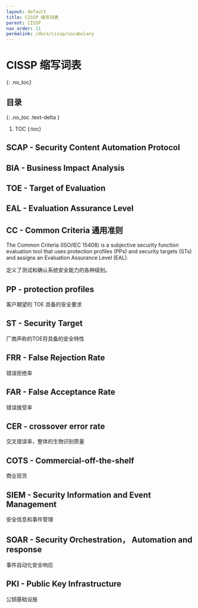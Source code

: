 ```yaml
---
layout: default
title: CISSP 缩写词表
parent: CISSP
nav_order: 11
permalink: /docs/cissp/vocabulary
---
```


# CISSP 缩写词表

{: .no_toc}

## 目录

{: .no_toc .text-delta }


1. TOC
{:toc}

## SCAP - Security Content Automation Protocol

## BIA - Business Impact Analysis



## TOE - Target of Evaluation

## EAL -  Evaluation Assurance Level 

## CC - Common Criteria 通用准则

The Common Criteria (ISO/IEC 15408) is a subjective security function evaluation tool that uses protection profiles (PPs) and security targets (STs) and assigns an Evaluation Assurance Level (EAL).

定义了测试和确认系统安全能力的各种级别。

## PP - protection profiles 

客户期望的 TOE 具备的安全要求

## ST - Security Target 

厂商声称的TOE将具备的安全特性

## FRR - False Rejection Rate

错误拒绝率

## FAR - False Acceptance Rate

错误接受率

## CER - crossover error rate

交叉错误率，整体的生物识别质量

## COTS - Commercial-off-the-shelf

商业现货

## SIEM - Security Information and Event Management

安全信息和事件管理

## SOAR - Security Orchestration， Automation and response

事件自动化安全响应

## PKI - Public Key Infrastructure

公钥基础设施
